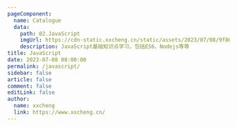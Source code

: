 ```yaml
---
pageComponent: 
  name: Catalogue
  data: 
    path: 02.JavaScript
    imgUrl: https://cdn-static.xxcheng.cn/static/assets/2023/07/08/9f86ea3d68e182c0c156485b9b2bf431.png
    description: JavaScript基础知识点学习，包括ES6、Nodejs等等
title: JavaScript
date: 2023-07-08 08:00:00
permalink: /javascript/
sidebar: false
article: false
comment: false
editLink: false
author: 
  name: xxcheng
  link: https://www.xxcheng.cn/
---
```

